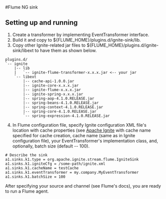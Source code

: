 #Flume NG sink

## Setting up and running

1. Create a transformer by implementing EventTransformer interface.
2. Build it and copy to ${FLUME_HOME}/plugins.d/ignite-sink/lib.
3. Copy other Ignite-related jar files to ${FLUME_HOME}/plugins.d/ignite-sink/libext to have them as shown below.

```
plugins.d/
`-- ignite
    |-- lib
    |   `-- ignite-flume-transformer-x.x.x.jar <-- your jar
    `-- libext
        |-- cache-api-1.0.0.jar
        |-- ignite-core-x.x.x.jar
        |-- ignite-flume-x.x.x.jar
        |-- ignite-spring-x.x.x.jar
        |-- spring-aop-4.1.0.RELEASE.jar
        |-- spring-beans-4.1.0.RELEASE.jar
        |-- spring-context-4.1.0.RELEASE.jar
        |-- spring-core-4.1.0.RELEASE.jar
        `-- spring-expression-4.1.0.RELEASE.jar
```

4. In Flume configuration file, specify Ignite configuration XML file's location with cache properties
(see [Apache Ignite](https://apacheignite.readme.io/) with cache name specified for cache creation,
cache name (same as in Ignite configuration file), your EventTransformer's implementation class,
and, optionally, batch size (default -- 100).

```
# Describe the sink
a1.sinks.k1.type = org.apache.ignite.stream.flume.IgniteSink
a1.sinks.k1.igniteCfg = /some-path/ignite.xml
a1.sinks.k1.cacheName = testCache
a1.sinks.k1.eventTransformer = my.company.MyEventTransformer
a1.sinks.k1.batchSize = 100
```

After specifying your source and channel (see Flume's docs), you are ready to run a Flume agent.
